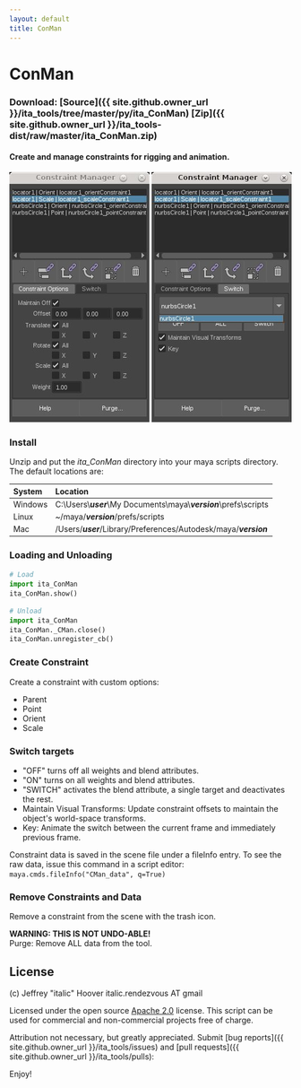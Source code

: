 ```yaml
---
layout: default
title: ConMan
---
```


# ConMan
### Download: [Source]({{ site.github.owner_url }}/ita_tools/tree/master/py/ita_ConMan) [Zip]({{ site.github.owner_url }}/ita_tools-dist/raw/master/ita_ConMan.zip)  
#### Create and manage constraints for rigging and animation.

![ConMan](/assets/img/tools/conman1.jpg)
![ConMan](/assets/img/tools/conman2.jpg)

### Install
Unzip and put the _ita_ConMan_ directory into your maya scripts directory.
The default locations are:

| System  | Location |
| :-----  | :-----   |
| Windows | C:\Users\\_**user**_\My Documents\maya\\_**version**_\prefs\scripts |
| Linux   | ~/maya/_**version**_/prefs/scripts                                  |
| Mac     | /Users/_**user**_/Library/Preferences/Autodesk/maya/_**version**_   |

### Loading and Unloading
```python
# Load
import ita_ConMan
ita_ConMan.show()
```

```python
# Unload
import ita_ConMan
ita_ConMan._CMan.close()
ita_ConMan.unregister_cb()
```

### Create Constraint
Create a constraint with custom options:
* Parent
* Point
* Orient
* Scale


### Switch targets
* "OFF" turns off all weights and blend attributes.
* "ON" turns on all weights and blend attributes.
* "SWITCH" activates the blend attribute, a single target and deactivates the rest.
* Maintain Visual Transforms: Update constraint offsets to maintain the object's world-space transforms.
* Key: Animate the switch between the current frame and immediately previous frame.

Constraint data is saved in the scene file under a fileInfo entry.
To see the raw data, issue this command in a script editor:  
`maya.cmds.fileInfo("CMan_data", q=True)`

### Remove Constraints and Data

Remove a constraint from the scene with the trash icon.

__WARNING: THIS IS NOT UNDO-ABLE!__  
Purge: Remove ALL data from the tool.


## License

(c) Jeffrey "italic" Hoover
italic.rendezvous AT gmail

Licensed under the open source
[Apache 2.0](https://www.apache.org/licenses/LICENSE-2.0)
license. This script can be used for commercial
and non-commercial projects free of charge.

Attribution not necessary, but greatly appreciated.
Submit [bug reports]({{ site.github.owner_url }}/ita_tools/issues)
and [pull requests]({{ site.github.owner_url }}/ita_tools/pulls):

Enjoy!

